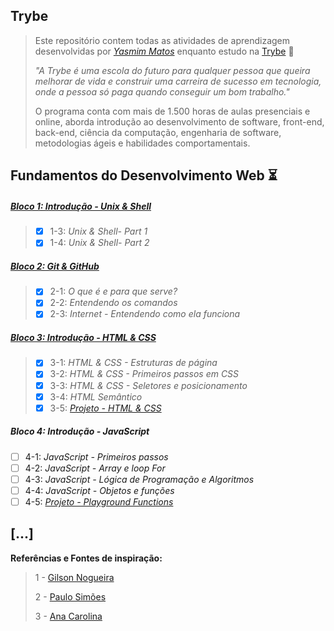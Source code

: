 ## Trybe

>Este repositório contem todas as atividades de aprendizagem desenvolvidas por _[Yasmim Matos](https://www.linkedin.com/in/yasmimmatos)_ enquanto estudo na [Trybe](https://www.betrybe.com/) :rocket:
>
>_"A Trybe é uma escola do futuro para qualquer pessoa que queira melhorar de vida e construir uma carreira de sucesso em tecnologia, onde a pessoa só paga quando conseguir um bom trabalho."_
>
>O programa conta com mais de 1.500 horas de aulas presenciais e online, aborda introdução ao desenvolvimento de software, front-end, back-end, ciência da computação, engenharia de software, metodologias ágeis e habilidades comportamentais.

## Fundamentos do Desenvolvimento Web :hourglass_flowing_sand:

##### [Bloco 1: Introdução - Unix & Shell](https://github.com/Yasmim-Matos/trybe-exercicios/tree/main/MODULO1-FUNDAMENTOS/bloco1_unix-%26-bash)

>- [X] 1-3: _Unix & Shell- Part 1_
>- [X] 1-4: _Unix & Shell- Part 2_

##### [Bloco 2: Git & GitHub](https://github.com/Yasmim-Matos/trybe-exercicios/tree/main/MODULO1-FUNDAMENTOS/bloco2_git-github-e-internet/dia2.1_2.2_2.3)

>- [X] 2-1: _O que é e para que serve?_
>- [X] 2-2: _Entendendo os comandos_
>- [X] 2-3: _Internet - Entendendo como ela funciona_

##### [Bloco 3: Introdução - HTML & CSS](https://github.com/Yasmim-Matos/trybe-exercicios/tree/main/MODULO1-FUNDAMENTOS/bloco3_html-css-estruturas-de-pagina)

>- [X] 3-1: _HTML & CSS - Estruturas de página_
>- [X] 3-2: _HTML & CSS - Primeiros passos em CSS_
>- [X] 3-3: _HTML & CSS - Seletores e posicionamento_
>- [X] 3-4: _HTML Semântico_
>- [X] 3-5: _[Projeto - HTML & CSS]()_

##### Bloco 4: Introdução - JavaScript

- [ ] 4-1: _JavaScript - Primeiros passos_
- [ ] 4-2: _JavaScript - Array e loop For_
- [ ] 4-3: _JavaScript - Lógica de Programação e Algoritmos_
- [ ] 4-4: _JavaScript - Objetos e funções_
- [ ] 4-5: _[Projeto - Playground Functions]()_

## [...]

**Referências e Fontes de inspiração:**

>1 - [Gilson Nogueira](https://github.com/engnogueira)
>
>2 - [Paulo Simões](https://github.com/paulohbsimoes)
>
>3 - [Ana Carolina](https://github.com/gomesanac)
